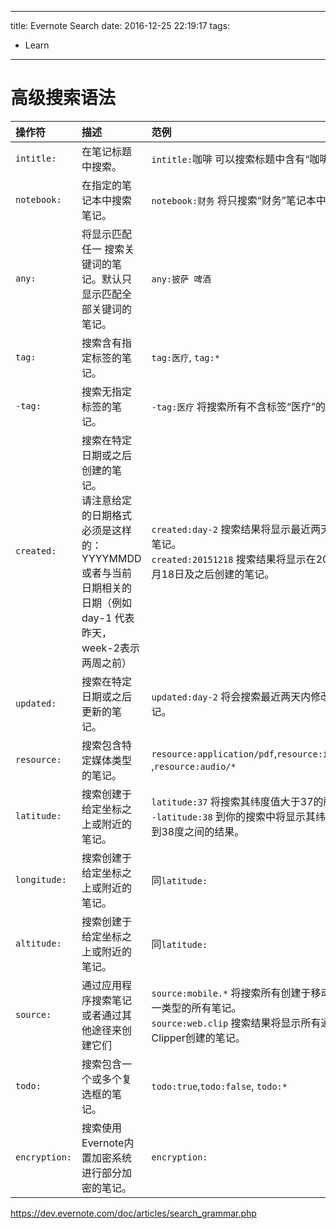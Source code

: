 ----
title: Evernote Search
date: 2016-12-25 22:19:17
tags:
- Learn
----
# 高级搜索语法

操作符|描述|范例
:-|:-|:-
`intitle:`| 在笔记标题中搜索。| `intitle:`咖啡 可以搜索标题中含有“咖啡”的笔记。
`notebook:`| 在指定的笔记本中搜索笔记。| `notebook:财务` 将只搜索“财务”笔记本中的笔记。
`any:` | 将显示匹配任一 搜索关键词的笔记。默认只显示匹配全部关键词的笔记。| `any:披萨 啤酒` 
`tag:`| 搜索含有指定标签的笔记。| `tag:医疗`, `tag:*`
`-tag:`| 搜索无指定标签的笔记。| `-tag:医疗` 将搜索所有不含标签“医疗”的笔记。
`created:`| 搜索在特定日期或之后创建的笔记。<br>请注意给定的日期格式必须是这样的：YYYYMMDD或者与当前日期相关的日期（例如day-1 代表昨天，week-2表示两周之前）| `created:day-2` 搜索结果将显示最近两天内创建的笔记。<br>`created:20151218` 搜索结果将显示在2015年12月18日及之后创建的笔记。
`updated:`| 搜索在特定日期或之后更新的笔记。| `updated:day-2` 将会搜索最近两天内修改过的笔记。
`resource:`| 搜索包含特定媒体类型的笔记。| `resource:application/pdf`,`resource:image/jpeg` ,`resource:audio/*`
`latitude:`|搜索创建于给定坐标之上或附近的笔记。|`latitude:37` 将搜索其纬度值大于37的所有笔记。<br>`-latitude:38` 到你的搜索中将显示其纬度介于37到38度之间的结果。
`longitude:`|搜索创建于给定坐标之上或附近的笔记。| 同`latitude:`
`altitude:`| 搜索创建于给定坐标之上或附近的笔记。| 同`latitude:`
`source:`| 通过应用程序搜索笔记或者通过其他途径来创建它们| `source:mobile.*` 将搜索所有创建于移动版应用某一类型的所有笔记。<br>`source:web.clip` 搜索结果将显示所有通过Web Clipper创建的笔记。
`todo:`| 搜索包含一个或多个复选框的笔记。| `todo:true`,`todo:false`, `todo:*`
`encryption:`| 搜索使用Evernote内置加密系统进行部分加密的笔记。| `encryption:`

<https://dev.evernote.com/doc/articles/search_grammar.php>
